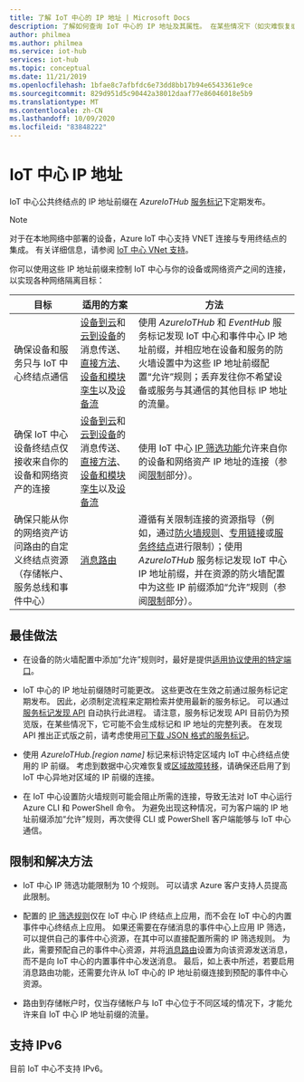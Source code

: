 ```yaml
---
title: 了解 IoT 中心的 IP 地址 | Microsoft Docs
description: 了解如何查询 IoT 中心的 IP 地址及其属性。 在某些情况下（如灾难恢复或区域故障转移）可以更改 IoT 中心的 IP 地址。
author: philmea
ms.author: philmea
ms.service: iot-hub
services: iot-hub
ms.topic: conceptual
ms.date: 11/21/2019
ms.openlocfilehash: 1bfae8c7afbfdc6e73dd8bb17b94e6543361e9ce
ms.sourcegitcommit: 829d951d5c90442a38012daaf77e86046018e5b9
ms.translationtype: MT
ms.contentlocale: zh-CN
ms.lasthandoff: 10/09/2020
ms.locfileid: "83848222"
---
```

# <a name="iot-hub-ip-addresses"></a>IoT 中心 IP 地址

IoT 中心公共终结点的 IP 地址前缀在 _AzureIoTHub_ [服务标记](../virtual-network/service-tags-overview.md)下定期发布。

> [!NOTE]
> 对于在本地网络中部署的设备，Azure IoT 中心支持 VNET 连接与专用终结点的集成。 有关详细信息，请参阅 [IoT 中心 VNet 支持](./virtual-network-support.md)。


你可以使用这些 IP 地址前缀来控制 IoT 中心与你的设备或网络资产之间的连接，以实现各种网络隔离目标：

| 目标 | 适用的方案 | 方法 |
|------|-----------|----------|
| 确保设备和服务只与 IoT 中心终结点通信 | [设备到云](./iot-hub-devguide-messaging.md)和[云到设备](./iot-hub-devguide-messages-c2d.md)的消息传送、[直接方法](./iot-hub-devguide-direct-methods.md)、[设备和模块孪生](./iot-hub-devguide-device-twins.md)以及[设备流](./iot-hub-device-streams-overview.md) | 使用 _AzureIoTHub_ 和 _EventHub_ 服务标记发现 IoT 中心和事件中心 IP 地址前缀，并相应地在设备和服务的防火墙设置中为这些 IP 地址前缀配置“允许”规则；丢弃发往你不希望设备或服务与其通信的其他目标 IP 地址的流量。 |
| 确保 IoT 中心设备终结点仅接收来自你的设备和网络资产的连接 | [设备到云](./iot-hub-devguide-messaging.md)和[云到设备](./iot-hub-devguide-messages-c2d.md)的消息传送、[直接方法](./iot-hub-devguide-direct-methods.md)、[设备和模块孪生](./iot-hub-devguide-device-twins.md)以及[设备流](./iot-hub-device-streams-overview.md) | 使用 IoT 中心 [IP 筛选功能](iot-hub-ip-filtering.md)允许来自你的设备和网络资产 IP 地址的连接（参阅[限制](#limitations-and-workarounds)部分）。 | 
| 确保只能从你的网络资产访问路由的自定义终结点资源（存储帐户、服务总线和事件中心） | [消息路由](./iot-hub-devguide-messages-d2c.md) | 遵循有关限制连接的资源指导（例如，通过[防火墙规则](../storage/common/storage-network-security.md)、[专用链接](../private-link/private-endpoint-overview.md)或[服务终结点](../virtual-network/virtual-network-service-endpoints-overview.md)进行限制）；使用 _AzureIoTHub_ 服务标记发现 IoT 中心 IP 地址前缀，并在资源的防火墙配置中为这些 IP 前缀添加“允许”规则（参阅[限制](#limitations-and-workarounds)部分）。 |



## <a name="best-practices"></a>最佳做法

* 在设备的防火墙配置中添加“允许”规则时，最好是提供[适用协议使用的特定端口](./iot-hub-devguide-protocols.md#port-numbers)。

* IoT 中心的 IP 地址前缀随时可能更改。 这些更改在生效之前通过服务标记定期发布。 因此，必须制定流程来定期检索并使用最新的服务标记。 可以通过[服务标记发现 API](../virtual-network/service-tags-overview.md#service-tags-on-premises) 自动执行此进程。 请注意，服务标记发现 API 目前仍为预览版，在某些情况下，它可能不会生成标记和 IP 地址的完整列表。 在发现 API 推出正式版之前，请考虑使用[可下载 JSON 格式的服务标记](../virtual-network/service-tags-overview.md#discover-service-tags-by-using-downloadable-json-files)。 

* 使用 *AzureIoTHub.[region name]* 标记来标识特定区域内 IoT 中心终结点使用的 IP 前缀。 考虑到数据中心灾难恢复或[区域故障转移](iot-hub-ha-dr.md)，请确保还启用了到 IoT 中心异地对区域的 IP 前缀的连接。

* 在 IoT 中心设置防火墙规则可能会阻止所需的连接，导致无法对 IoT 中心运行 Azure CLI 和 PowerShell 命令。 为避免出现这种情况，可为客户端的 IP 地址前缀添加“允许”规则，再次使得 CLI 或 PowerShell 客户端能够与 IoT 中心通信。  


## <a name="limitations-and-workarounds"></a>限制和解决方法

* IoT 中心 IP 筛选功能限制为 10 个规则。 可以请求 Azure 客户支持人员提高此限制。 

* 配置的 [IP 筛选规则](iot-hub-ip-filtering.md)仅在 IoT 中心 IP 终结点上应用，而不会在 IoT 中心的内置事件中心终结点上应用。 如果还需要在存储消息的事件中心上应用 IP 筛选，可以提供自己的事件中心资源，在其中可以直接配置所需的 IP 筛选规则。 为此，需要预配自己的事件中心资源，并将[消息路由](./iot-hub-devguide-messages-d2c.md)设置为向该资源发送消息，而不是向 IoT 中心的内置事件中心发送消息。 最后，如上表中所述，若要启用消息路由功能，还需要允许从 IoT 中心的 IP 地址前缀连接到预配的事件中心资源。

* 路由到存储帐户时，仅当存储帐户与 IoT 中心位于不同区域的情况下，才能允许来自 IoT 中心 IP 地址前缀的流量。

## <a name="support-for-ipv6"></a>支持 IPv6 

目前 IoT 中心不支持 IPv6。
